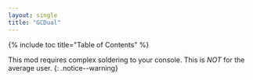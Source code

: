 ```yaml
---
layout: single
title: "GCDual"
---
```


{% include toc title="Table of Contents" %}

This mod requires complex soldering to your console. This is *NOT* for the average user.
{: .notice--warning}

